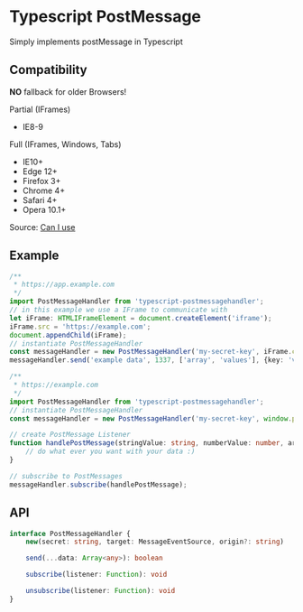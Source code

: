 # Typescript PostMessage

Simply implements postMessage in Typescript

## Compatibility

**NO** fallback for older Browsers!

Partial (IFrames)

* IE8-9

Full (IFrames, Windows, Tabs)

* IE10+
* Edge 12+
* Firefox 3+
* Chrome 4+
* Safari 4+
* Opera 10.1+

Source: [Can I use](https://caniuse.com/mdn-api_window_postmessage)

## Example

```typescript
/**
 * https://app.example.com
 */
import PostMessageHandler from 'typescript-postmessagehandler';
// in this example we use a IFrame to communicate with
let iFrame: HTMLIFrameElement = document.createElement('iframe');
iFrame.src = 'https://example.com';
document.appendChild(iFrame);
// instantiate PostMessageHandler
const messageHandler = new PostMessageHandler('my-secret-key', iFrame.contentWindow, 'https://example.com');
messageHandler.send('example data', 1337, ['array', 'values'], {key: 'value'});
```

```typescript
/**
 * https://example.com
 */
import PostMessageHandler from 'typescript-postmessagehandler';
// instantiate PostMessageHandler
const messageHandler = new PostMessageHandler('my-secret-key', window.parent, document.referrer);

// create PostMessage Listener
function handlePostMessage(stringValue: string, numberValue: number, arrayValue: Array<string>, objectValue: Object) {
    // do what ever you want with your data :)
}

// subscribe to PostMessages
messageHandler.subscribe(handlePostMessage);
```

## API

```typescript
interface PostMessageHandler {
    new(secret: string, target: MessageEventSource, origin?: string)

    send(...data: Array<any>): boolean

    subscribe(listener: Function): void

    unsubscribe(listener: Function): void
}
```
